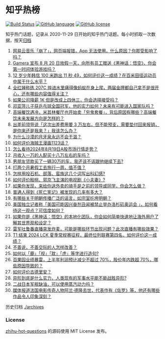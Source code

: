 # 知乎热榜
[![Build Status](https://github.com/ToWeLong/zhihu-hot-questions/workflows/CI/badge.svg)](https://github.com/ToWeLong/zhihu-hot-questions/actions)
[![GitHub language](https://img.shields.io/badge/language-golang-orange.svg)](https://golang.org/)
[![GitHub license](https://img.shields.io/github/license/ToWeLong/zhihu-hot-questions)](https://github.com/ToWeLong/zhihu-hot-questions/blob/main/LICENSE)

知乎热门话题，记录从 2020-11-29 日开始的知乎热门话题。每小时抓取一次数据，按天[归档](./archives)

<!-- BEGIN -->

1. [网易云音乐「崩了」，网页端报错，App 无法使用，什么原因？你那受影响了吗？](https://www.zhihu.com/question/664706365)
1. [Gamera 宣布 8 月 20 日放假一天，向所有员工赠送《黑神话：悟空》，你会第一时间体验游戏吗？](https://www.zhihu.com/question/664689552)
1. [12 岁少年韩信 100 米跑出 11 秒 49，如何评价这一成绩？在百米田径运动员中属于什么水平？](https://www.zhihu.com/question/664630286)
1. [全红婵称练 207C 摔进水里痛得像蚂蚁在身上爬，两届金牌都自己拿不是很开心，还有哪些内容值得关注？](https://www.zhihu.com/question/664682189)
1. [如果公司降薪 1K 但是改成上四休三，你会选择接受吗？](https://www.zhihu.com/question/664699181)
1. [邓亚萍儿子获乒乓球全国冠军，他的实力如何？未来有可能进入国家队吗？](https://www.zhihu.com/question/664517961)
1. [高端餐饮遇冷，米其林餐厅也开始卖「穷鬼套餐」，背后原因有哪些？高端餐饮未来发展方向是怎样的？](https://www.zhihu.com/question/664688629)
1. [出差前领导说「这次出差费用要 3 万左右，但不能预支，需要垫付回来报销，是你来还是我来？」我该怎么办？](https://www.zhihu.com/question/664461577)
1. [为什么沙漠的月牙泉永远不会干涸？](https://www.zhihu.com/question/566771741)
1. [如何评价海贼王漫画1123话？](https://www.zhihu.com/question/664479033)
1. [怎么看待2024年8月19日A股市场行情走势？](https://www.zhihu.com/question/664715118)
1. [月收入一万的人配买十八万左右的车吗？](https://www.zhihu.com/question/664294712)
1. [男朋友贷款买了一辆30万的车，我还该不该跟他继续下去?](https://www.zhihu.com/question/664534645)
1. [打两个月暑假工去旅行一周，值不值？](https://www.zhihu.com/question/663780847)
1. [怎样用投石机、部落、蛮族这几个词写出科幻感?](https://www.zhihu.com/question/664487802)
1. [如何评价殷桃、郭京飞主演的电视剧《小夫妻》?](https://www.zhihu.com/question/662935414)
1. [如果你发现，来给你送外卖的骑手是之前的领导或同学，你会怎么做？](https://www.zhihu.com/question/664536209)
1. [普通人得到《死亡笔记》被发现的几率有多大？](https://www.zhihu.com/question/663813428)
1. [有哪些关于明朝传播广泛的谣言，如宗室吃垮明朝？](https://www.zhihu.com/question/664530934)
1. [美国独立记者称「美国可能因兴奋剂丑闻被禁止举办洛杉矶奥运会 」，如何看待这一观点？可信度如何？](https://www.zhihu.com/question/664451037)
1. [如果你是《黑神话：悟空》的本地化团队，你会如何简单快速地让海外用户了解其世界观和设定？](https://www.zhihu.com/question/664689320)
1. [雷军吐鲁番直播突发炸麦，可能是哪些环节出现问题？此次直播有哪些效果？](https://www.zhihu.com/question/664599354)
1. [T1 结束 2024 LCK 夏季常规赛征程，最终位列联赛第四名，如何评价这一成绩？](https://www.zhihu.com/question/664571909)
1. [不善说，不善交际的人怎样改善？](https://www.zhihu.com/question/660621039)
1. [如何以「鹿」「视」「耽」「虎」等字进行造句?](https://www.zhihu.com/question/663954447)
1. [百果园业绩暴雷，上半年利润预计减少不超过 70%，股价年内跌超 70%，哪些原因导致的？](https://www.zhihu.com/question/664685529)
1. [如何评价古德里安？](https://www.zhihu.com/question/28187118)
1. [异形到底是什么实力，人类现有的军事水平能不能战胜异形?](https://www.zhihu.com/question/664504506)
1. [二战日本军舰缺油，可以使用蒸汽动力吗？](https://www.zhihu.com/question/290152076)
1. [媒体报道法国电影传奇人物阿兰·德隆去世，代表作有《佐罗》等，他还有哪些作品令人印象深刻？](https://www.zhihu.com/question/664616689)

<!-- END -->

历史归档 [./archives](./archives)


### License
[zhihu-hot-questions](https://github.com/towelong/zhihu-hot-questions) 的源码使用 MIT License 发布。
